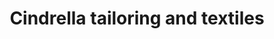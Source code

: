 ---
title: "Cindrella tailoring and textiles"
url: /changanacherry/cindrella-tailoring-and-textiles/
shop: tailor
---